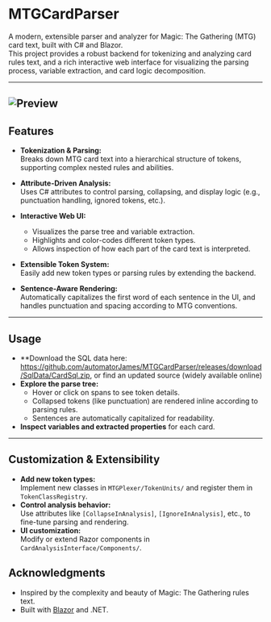 # MTGCardParser

A modern, extensible parser and analyzer for Magic: The Gathering (MTG) card text, built with C# and Blazor.  
This project provides a robust backend for tokenizing and analyzing card rules text, and a rich interactive web interface for visualizing the parsing process, variable extraction, and card logic decomposition.

---
![Preview](CardAnalysisInterface/SampleImages/sample.gif)
---

## Features

- **Tokenization & Parsing:**  
  Breaks down MTG card text into a hierarchical structure of tokens, supporting complex nested rules and abilities.

- **Attribute-Driven Analysis:**  
  Uses C# attributes to control parsing, collapsing, and display logic (e.g., punctuation handling, ignored tokens, etc.).

- **Interactive Web UI:**  
  - Visualizes the parse tree and variable extraction.
  - Highlights and color-codes different token types.
  - Allows inspection of how each part of the card text is interpreted.

- **Extensible Token System:**  
  Easily add new token types or parsing rules by extending the backend.

- **Sentence-Aware Rendering:**  
  Automatically capitalizes the first word of each sentence in the UI, and handles punctuation and spacing according to MTG conventions.
---

## Usage

- **Download the SQL data here: https://github.com/automatorJames/MTGCardParser/releases/download/SqlData/CardSql.zip, or find an updated source (widely available online)
- **Explore the parse tree:**
  - Hover or click on spans to see token details.
  - Collapsed tokens (like punctuation) are rendered inline according to parsing rules.
  - Sentences are automatically capitalized for readability.
- **Inspect variables and extracted properties** for each card.

---

## Customization & Extensibility

- **Add new token types:**  
  Implement new classes in `MTGPlexer/TokenUnits/` and register them in `TokenClassRegistry`.
- **Control analysis behavior:**  
  Use attributes like `[CollapseInAnalysis]`, `[IgnoreInAnalysis]`, etc., to fine-tune parsing and rendering.
- **UI customization:**  
  Modify or extend Razor components in `CardAnalysisInterface/Components/`.

## Acknowledgments

- Inspired by the complexity and beauty of Magic: The Gathering rules text.
- Built with [Blazor](https://dotnet.microsoft.com/apps/aspnet/web-apps/blazor) and .NET.
